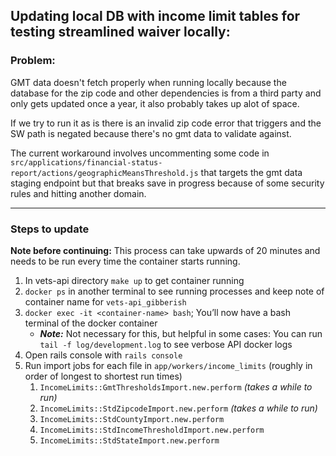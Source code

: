 ## Updating local DB with income limit tables for testing streamlined waiver locally:
### Problem: 
GMT data doesn't fetch properly when running locally because the database for the zip code and other dependencies is from a third party and only gets updated once a year, it also probably takes up alot of space. 

If we try to run it as is there is an invalid zip code error that triggers and the SW path is negated because there's no gmt data to validate against. 

The current workaround involves uncommenting some code in `src/applications/financial-status-report/actions/geographicMeansThreshold.js` that targets the gmt data staging endpoint but that breaks save in progress because of some security rules and hitting another domain.

  - - - -

### Steps to update
**Note before continuing:** This process can take upwards of 20 minutes and needs to be run every time the container starts running.
1. In vets-api directory `make up` to get container running
2. `docker ps` in another terminal to see running processes and keep note of container name for `vets-api_gibberish`
3. `docker exec -it <container-name> bash`; You’ll now have a bash terminal of the docker container
    * **_Note:_** Not necessary for this, but helpful in some cases: You can run `tail -f log/development.log` to see verbose API docker logs
3. Open rails console with `rails console`
4. Run import jobs for each file in `app/workers/income_limits` (roughly in order of longest to shortest run times)
    1. `IncomeLimits::GmtThresholdsImport.new.perform` _(takes a while to run)_
    2. `IncomeLimits::StdZipcodeImport.new.perform` _(takes a while to run)_
    3. `IncomeLimits::StdCountyImport.new.perform`
    4. `IncomeLimits::StdIncomeThresholdImport.new.perform`
    5. `IncomeLimits::StdStateImport.new.perform`
